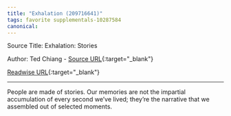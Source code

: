 ```yaml
---
title: "Exhalation (209716641)"
tags: favorite supplementals-10287584
canonical: 
---
```


Source Title: Exhalation: Stories

Author: Ted Chiang - [Source URL](){:target="_blank"}

[Readwise URL](https://readwise.io/open/209716641){:target="_blank"}

---

People are made of stories. Our memories are not the impartial accumulation of every second we’ve lived; they’re the narrative that we assembled out of selected moments.
